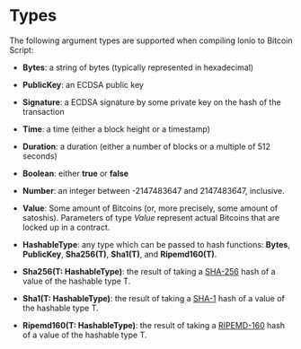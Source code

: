 # Types

The following argument types are supported when compiling Ionio to Bitcoin Script:

* **Bytes**: a string of bytes (typically represented in hexadecimal)

* **PublicKey**: an ECDSA public key

* **Signature**: a ECDSA signature by some private key on the hash of the transaction

* **Time**: a time (either a block height or a timestamp)

* **Duration**: a duration (either a number of blocks or a multiple of 512 seconds)

* **Boolean**: either **true** or **false**

* **Number**: an integer between -2147483647 and 2147483647, inclusive.

* **Value**: Some amount of Bitcoins (or, more precisely, some amount of satoshis). Parameters of type *Value* represent actual Bitcoins that are locked up in a contract.

* **HashableType**: any type which can be passed to hash functions: **Bytes**, **PublicKey**, **Sha256(T)**, **Sha1(T)**, and **Ripemd160(T)**.

* **Sha256(T: HashableType)**: the result of taking a [SHA-256](https://en.wikipedia.org/wiki/SHA-2) hash of a value of the hashable type T.

* **Sha1(T: HashableType)**: the result of taking a [SHA-1](https://en.wikipedia.org/wiki/SHA-1) hash of a value of the hashable type T.

* **Ripemd160(T: HashableType)**: the result of taking a [RIPEMD-160](https://en.wikipedia.org/wiki/RIPEMD) hash of a value of the hashable type T.
